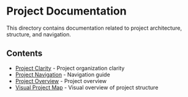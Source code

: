 # Project Documentation

This directory contains documentation related to project architecture, structure, and navigation.

## Contents

- [Project Clarity](PROJECT_CLARITY_SUMMARY.md) - Project organization clarity
- [Project Navigation](PROJECT_NAVIGATION.md) - Navigation guide
- [Project Overview](PROJECT_OVERVIEW.md) - Project overview
- [Visual Project Map](VISUAL_PROJECT_MAP.md) - Visual overview of project structure
